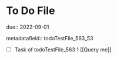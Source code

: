 # To Do File

due:: 2022-09-01

metadatafield:: todoTestFile_563_53

- [ ] Task of todoTestFile_563 1 [[Query me]]
